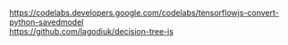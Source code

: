 https://codelabs.developers.google.com/codelabs/tensorflowjs-convert-python-savedmodel  
https://github.com/lagodiuk/decision-tree-js

